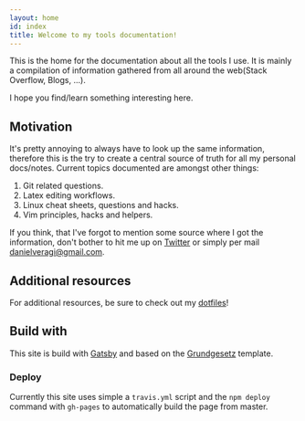 ```yaml
---
layout: home
id: index
title: Welcome to my tools documentation!
---
```


This is the home for the documentation about all the tools I use.
It is mainly a compilation of information gathered from all around the web(Stack Overflow, Blogs, ...).

I hope you find/learn something interesting here.

## Motivation

It's pretty annoying to always have to look up the same information, therefore this is the try to create a central source of truth for all my personal docs/notes.
Current topics documented are amongst other things:

1. Git related questions.
2. Latex editing workflows.
3. Linux cheat sheets, questions and hacks.
4. Vim principles, hacks and helpers.

If you think, that I've forgot to mention some source where I got the information, don't bother to hit me up on [Twitter](https://twitter.com/DVG3012) or simply per mail [danielveragi@gmail.com](mailto:danielveragi@gmail.com).

## Additional resources

For additional resources, be sure to check out my [dotfiles](https://github.com/daniel-vera-g/dotfiles/)!

## Build with

This site is build with [Gatsby](https://www.gatsbyjs.org) and based on the [Grundgesetz](https://grundgesetz-skeleton.kata-ai.now.sh/) template.

### Deploy

Currently this site uses simple a `travis.yml` script and the `npm deploy` command with `gh-pages` to automatically build the page from master.
